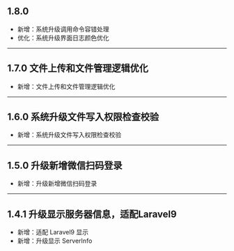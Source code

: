 ## 1.8.0

- 新增：系统升级调用命令容错处理
- 优化：系统升级界面日志颜色优化

---

## 1.7.0 文件上传和文件管理逻辑优化

- 新增：文件上传和文件管理逻辑优化

---

## 1.6.0 系统升级文件写入权限检查校验

- 新增：系统升级文件写入权限检查校验

---

## 1.5.0 升级新增微信扫码登录

- 新增：升级新增微信扫码登录

---

## 1.4.1 升级显示服务器信息，适配Laravel9

- 新增：适配 Laravel9 显示
- 新增：升级显示 ServerInfo
